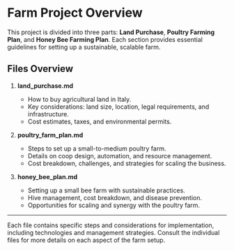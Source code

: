 # Farm Project Overview

This project is divided into three parts: **Land Purchase**, **Poultry Farming Plan**, and **Honey Bee Farming Plan**. Each section provides essential guidelines for setting up a sustainable, scalable farm.

## Files Overview

1. **land_purchase.md**
   - How to buy agricultural land in Italy.
   - Key considerations: land size, location, legal requirements, and infrastructure.
   - Cost estimates, taxes, and environmental permits.

2. **poultry_farm_plan.md**
   - Steps to set up a small-to-medium poultry farm.
   - Details on coop design, automation, and resource management.
   - Cost breakdown, challenges, and strategies for scaling the business.

3. **honey_bee_plan.md**
   - Setting up a small bee farm with sustainable practices.
   - Hive management, cost breakdown, and disease prevention.
   - Opportunities for scaling and synergy with the poultry farm.

---

Each file contains specific steps and considerations for implementation, including technologies and management strategies. Consult the individual files for more details on each aspect of the farm setup.
